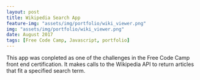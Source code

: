 ```yaml
---
layout: post
title: Wikipedia Search App
feature-img: "assets/img/portfolio/wiki_viewer.png"
img: "assets/img/portfolio/wiki_viewer.png"
date: August 2017
tags: [Free Code Camp, Javascript, portfolio]
---
```


This app was conpleted as one of the challenges in the Free Code Camp front end certification. It makes calls to the Wikipedia API to return articles that fit a specified search term.
